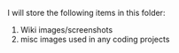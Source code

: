 I will store the following items in this folder:

1) Wiki images/screenshots
2) misc images used in any coding projects
